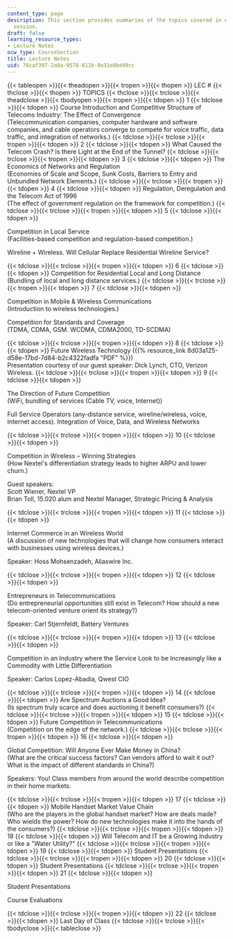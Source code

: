 ```yaml
---
content_type: page
description: This section provides summaries of the topics covered in each course
  session.
draft: false
learning_resource_types:
- Lecture Notes
ocw_type: CourseSection
title: Lecture Notes
uid: 76caf397-2a8a-9578-811b-0a31e8bd49cc
---
```

{{< tableopen >}}{{< theadopen >}}{{< tropen >}}{{< thopen >}}
LEC #
{{< thclose >}}{{< thopen >}}
TOPICS
{{< thclose >}}{{< trclose >}}{{< theadclose >}}{{< tbodyopen >}}{{< tropen >}}{{< tdopen >}}
1
{{< tdclose >}}{{< tdopen >}}
Course Introduction and Competitive Structure of Telecoms Industry: The Effect of Convergence   
(Telecommunication companies, computer hardware and software companies, and cable operators converge to compete for voice traffic, data traffic, and integration of networks.)
{{< tdclose >}}{{< trclose >}}{{< tropen >}}{{< tdopen >}}
2
{{< tdclose >}}{{< tdopen >}}
What Caused the Telecom Crash? Is there Light at the End of the Tunnel?
{{< tdclose >}}{{< trclose >}}{{< tropen >}}{{< tdopen >}}
3
{{< tdclose >}}{{< tdopen >}}
The Economics of Networks and Regulation   
(Economies of Scale and Scope, Sunk Costs, Barriers to Entry and Unbundled Network Elements.)
{{< tdclose >}}{{< trclose >}}{{< tropen >}}{{< tdopen >}}
4
{{< tdclose >}}{{< tdopen >}}
Regulation, Deregulation and the Telecom Act of 1996   
(The effect of government regulation on the framework for competition.)
{{< tdclose >}}{{< trclose >}}{{< tropen >}}{{< tdopen >}}
5
{{< tdclose >}}{{< tdopen >}}

Competition in Local Service   
(Facilities-based competition and regulation-based competition.)

Wireline + Wireless. Will Cellular Replace Residential Wireline Service?

{{< tdclose >}}{{< trclose >}}{{< tropen >}}{{< tdopen >}}
6
{{< tdclose >}}{{< tdopen >}}
Competition for Residential Local and Long Distance   
(Bundling of local and long distance services.)
{{< tdclose >}}{{< trclose >}}{{< tropen >}}{{< tdopen >}}
7
{{< tdclose >}}{{< tdopen >}}

Competition in Mobile & Wireless Communications   
(Introduction to wireless technologies.)

Competition for Standards and Coverage   
(TDMA, CDMA, GSM. WCDMA, CDMA2000, TD-SCDMA)

{{< tdclose >}}{{< trclose >}}{{< tropen >}}{{< tdopen >}}
8
{{< tdclose >}}{{< tdopen >}}
Future Wireless Technology ({{% resource_link 8d03a125-d58e-17bd-7d84-b2c4322fadfa "PDF" %}})   
Presentation courtesy of our guest speaker: Dick Lynch, CTO, Verizon Wireless.
{{< tdclose >}}{{< trclose >}}{{< tropen >}}{{< tdopen >}}
9
{{< tdclose >}}{{< tdopen >}}

The Direction of Future Competition   
(WiFi, bundling of services (Cable TV, voice, Internet))

Full Service Operators (any-distance service, wireline/wireless, voice, Internet access). Integration of Voice, Data, and Wireless Networks

{{< tdclose >}}{{< trclose >}}{{< tropen >}}{{< tdopen >}}
10
{{< tdclose >}}{{< tdopen >}}

Competition in Wireless – Winning Strategies   
(How Nextel's differentiation strategy leads to higher ARPU and lower churn.)

Guest speakers:   
Scott Wiener, Nextel VP   
Brian Toll, 15.020 alum and Nextel Manager, Strategic Pricing & Analysis

{{< tdclose >}}{{< trclose >}}{{< tropen >}}{{< tdopen >}}
11
{{< tdclose >}}{{< tdopen >}}

Internet Commerce in an Wireless World   
(A discussion of new technologies that will change how consumers interact with businesses using wireless devices.)

Speaker: Hoss Mohsenzadeh, Aliaswire Inc.

{{< tdclose >}}{{< trclose >}}{{< tropen >}}{{< tdopen >}}
12
{{< tdclose >}}{{< tdopen >}}

Entrepreneurs in Telecommunications   
(Do entrepreneurial opportunities still exist in Telecom? How should a new telecom-oriented venture orient its strategy?)

Speaker: Carl Stjernfeldt, Battery Ventures

{{< tdclose >}}{{< trclose >}}{{< tropen >}}{{< tdopen >}}
13
{{< tdclose >}}{{< tdopen >}}

Competition in an Industry where the Service Look to be Increasingly like a Commodity with Little Differentiation

Speaker: Carlos Lopez-Abadia, Qwest CIO

{{< tdclose >}}{{< trclose >}}{{< tropen >}}{{< tdopen >}}
14
{{< tdclose >}}{{< tdopen >}}
Are Spectrum Auctions a Good Idea?   
(Is spectrum truly scarce and does auctioning it benefit consumers?)
{{< tdclose >}}{{< trclose >}}{{< tropen >}}{{< tdopen >}}
15
{{< tdclose >}}{{< tdopen >}}
Future Competition in Telecommunications   
(Competition on the edge of the network.)
{{< tdclose >}}{{< trclose >}}{{< tropen >}}{{< tdopen >}}
16
{{< tdclose >}}{{< tdopen >}}

Global Competition: Will Anyone Ever Make Money in China?   
(What are the critical success factors? Can vendors afford to wait it out? What is the impact of different standards in China?)

Speakers: You! Class members from around the world describe competition in their home markets.

{{< tdclose >}}{{< trclose >}}{{< tropen >}}{{< tdopen >}}
17
{{< tdclose >}}{{< tdopen >}}
Mobile Handset Market Value Chain   
(Who are the players in the global handset market? How are deals made? Who wields the power? How do new technologies make it into the hands of the consumers?)
{{< tdclose >}}{{< trclose >}}{{< tropen >}}{{< tdopen >}}
18
{{< tdclose >}}{{< tdopen >}}
Will Telecom and IT be a Growing Industry or like a "Water Utility?"
{{< tdclose >}}{{< trclose >}}{{< tropen >}}{{< tdopen >}}
19
{{< tdclose >}}{{< tdopen >}}
Student Presentations
{{< tdclose >}}{{< trclose >}}{{< tropen >}}{{< tdopen >}}
20
{{< tdclose >}}{{< tdopen >}}
Student Presentations
{{< tdclose >}}{{< trclose >}}{{< tropen >}}{{< tdopen >}}
21
{{< tdclose >}}{{< tdopen >}}

Student Presentations

Course Evaluations

{{< tdclose >}}{{< trclose >}}{{< tropen >}}{{< tdopen >}}
22
{{< tdclose >}}{{< tdopen >}}
Last Day of Class
{{< tdclose >}}{{< trclose >}}{{< tbodyclose >}}{{< tableclose >}}